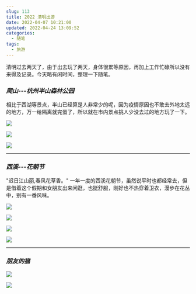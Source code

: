 ```yaml
---
slug: 113
title: 2022 清明出游
date: 2022-04-07 10:21:00
updated: 2022-04-24 13:09:52
categories: 
  - 随笔
tags: 
  - 旅游
---
```



清明过去两天了，由于出去玩了两天，身体很累等原因，再加上工作忙碌所以没有来得及记录。今天略有闲时间，整理一下随笔。

<!-- more -->
### *爬山---杭州半山森林公园*

相比于西湖等景点，半山已经算是人非常少的呢，因为疫情原因也不敢去外地太远的地方，万一给隔离就完蛋了，所以就在市内景点挑人少没去过的地方玩了一下。

![](https://imgurl.zburu.com/images/2022/04/24/6264dae6c5837.png)

![](https://imgurl.zburu.com/images/2022/04/24/6264daea5f9f2.png)

![](https://imgurl.zburu.com/images/2022/04/24/6264dafb3f999.png)

---

### *西溪---花朝节*

"迟日江山丽,春风花草香。" 一年一度的西溪花朝节，虽然说平时也都经常去，但是借着这个假期和女朋友出来闲逛，也挺舒服，刚好也不热穿着卫衣，漫步在花丛中，别有一番风味。

![](https://imgurl.zburu.com/images/2022/04/24/6264daff29e9e.png)

![](https://imgurl.zburu.com/images/2022/04/24/6264daffc5375.png)

![](https://imgurl.zburu.com/images/2022/04/24/6264db0bd8f81.png)

![](https://imgurl.zburu.com/images/2022/04/24/6264db0dac44e.png)

---

### *朋友的猫*

![](https://imgurl.zburu.com/images/2022/04/24/6264db886c1b3.png)

![](https://imgurl.zburu.com/images/2022/04/24/6264db86c8c56.png)